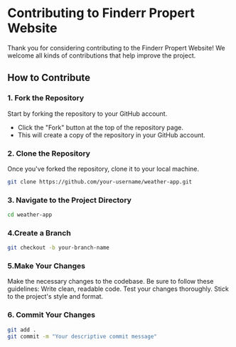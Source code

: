 # Contributing to Finderr Propert Website

Thank you for considering contributing to the Finderr Propert Website! We welcome all kinds of contributions that help improve the project.

## How to Contribute

### 1. Fork the Repository

Start by forking the repository to your GitHub account.

- Click the "Fork" button at the top of the repository page.
- This will create a copy of the repository in your GitHub account.

### 2. Clone the Repository

Once you've forked the repository, clone it to your local machine.

```bash
git clone https://github.com/your-username/weather-app.git
```
### 3. Navigate to the Project Directory
```bash
cd weather-app
```
### 4.Create a Branch

```bash
git checkout -b your-branch-name
```

### 5.Make Your Changes
Make the necessary changes to the codebase. Be sure to follow these guidelines:
Write clean, readable code.
Test your changes thoroughly.
Stick to the project's style and format.

### 6. Commit Your Changes

```bash
git add .
git commit -m "Your descriptive commit message"
```
